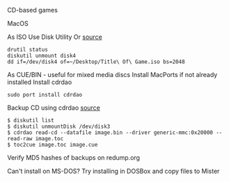CD-based games

MacOS

As ISO
Use Disk Utility
Or [source](https://emulationonmac.wordpress.com/2010/11/05/preserving-sony-playstation-1-games/)
```
drutil status
diskutil unmount disk4
dd if=/dev/disk4 of=~/Desktop/Title\ Of\ Game.iso bs=2048
```

As CUE/BIN - useful for mixed media discs
Install MacPorts if not already installed
Install cdrdao
```
sudo port install cdrdao
```
Backup CD using cdrdao [source](https://emulationonmac.wordpress.com/2015/07/26/preserving-cd-and-dvd-based-console-games-pt-3-the-bin-cue-format/)
```
$ diskutil list
$ diskutil unmountDisk /dev/disk3
$ cdrdao read-cd --datafile image.bin --driver generic-mmc:0x20000 --read-raw image.toc
$ toc2cue image.toc image.cue
```

Verify MD5 hashes of backups on redump.org

Can't install on MS-DOS? Try installing in DOSBox and copy files to Mister
